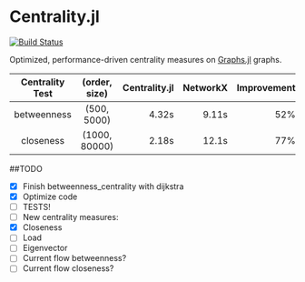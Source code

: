 # Centrality.jl

[![Build Status](https://travis-ci.org/sbromberger/Centrality.jl.svg?branch=master)](https://travis-ci.org/sbromberger/Centrality.jl)

Optimized, performance-driven centrality measures on [Graphs.jl](https://github.com/JuliaLang/Graphs.jl) graphs.


| Centrality Test | (order, size)   | Centrality.jl   | NetworkX      | Improvement |
|:-------------:  |:-------------:  | -------------:  | -------------:| ----------: |
|betweenness      | (500, 5000)     | 4.32s           | 9.11s         | 52%         |
|closeness        | (1000, 80000)   | 2.18s           | 12.1s         | 77%         |


##TODO
- [X] Finish betweenness_centrality with dijkstra
- [X] Optimize code
- [ ] TESTS!
- [ ] New centrality measures:
 - [X] Closeness
 - [ ] Load
 - [ ] Eigenvector
 - [ ] Current flow betweenness?
 - [ ] Current flow closeness?
